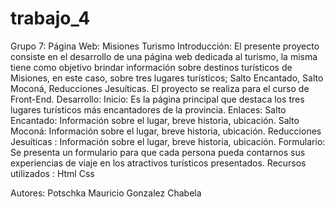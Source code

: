 # trabajo_4
Grupo 7: Página Web:  Misiones Turismo
Introducción: 
El presente proyecto consiste en el desarrollo de una página web dedicada al turismo, la misma tiene como objetivo brindar información sobre destinos turísticos de Misiones, en este caso, sobre tres lugares turísticos; Salto Encantado, Salto Moconá, Reducciones Jesuíticas. El proyecto se realiza para el curso de Front-End.
Desarrollo: 
Inicio: Es la  página principal que destaca los tres lugares turísticos más encantadores de la provincia.
Enlaces: 
Salto Encantado: Información sobre el lugar, breve historia, ubicación. 
Salto Moconá: Información sobre el lugar, breve historia, ubicación. 
Reducciones Jesuíticas : Información sobre el lugar, breve historia, ubicación. 
Formulario: Se presenta un formulario para que cada persona pueda contarnos sus experiencias de viaje en los atractivos turísticos presentados.
Recursos utilizados :
Html 
Css
 
Autores: Potschka Mauricio 
Gonzalez Chabela 
